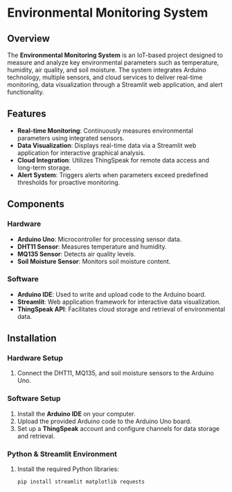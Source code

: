 # Environmental Monitoring System

## Overview

The **Environmental Monitoring System** is an IoT-based project designed to measure and analyze key environmental parameters such as temperature, humidity, air quality, and soil moisture. The system integrates Arduino technology, multiple sensors, and cloud services to deliver real-time monitoring, data visualization through a Streamlit web application, and alert functionality.

## Features

- **Real-time Monitoring**: Continuously measures environmental parameters using integrated sensors.
- **Data Visualization**: Displays real-time data via a Streamlit web application for interactive graphical analysis.
- **Cloud Integration**: Utilizes ThingSpeak for remote data access and long-term storage.
- **Alert System**: Triggers alerts when parameters exceed predefined thresholds for proactive monitoring.

## Components

### Hardware

- **Arduino Uno**: Microcontroller for processing sensor data.
- **DHT11 Sensor**: Measures temperature and humidity.
- **MQ135 Sensor**: Detects air quality levels.
- **Soil Moisture Sensor**: Monitors soil moisture content.

### Software

- **Arduino IDE**: Used to write and upload code to the Arduino board.
- **Streamlit**: Web application framework for interactive data visualization.
- **ThingSpeak API**: Facilitates cloud storage and retrieval of environmental data.

## Installation

### Hardware Setup

1. Connect the DHT11, MQ135, and soil moisture sensors to the Arduino Uno.

### Software Setup

1. Install the **Arduino IDE** on your computer.
2. Upload the provided Arduino code to the Arduino Uno board.
3. Set up a **ThingSpeak** account and configure channels for data storage and retrieval.

### Python & Streamlit Environment

1. Install the required Python libraries:

   ```bash
   pip install streamlit matplotlib requests
